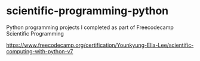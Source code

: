 # scientific-programming-python
Python programming projects I completed as part of Freecodecamp Scientific Programming 

https://www.freecodecamp.org/certification/Younkyung-Ella-Lee/scientific-computing-with-python-v7
